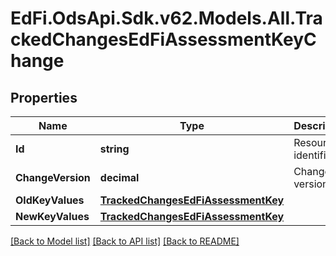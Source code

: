 # EdFi.OdsApi.Sdk.v62.Models.All.TrackedChangesEdFiAssessmentKeyChange

## Properties

Name | Type | Description | Notes
------------ | ------------- | ------------- | -------------
**Id** | **string** | Resource identifier | [optional] 
**ChangeVersion** | **decimal** | Change version | [optional] 
**OldKeyValues** | [**TrackedChangesEdFiAssessmentKey**](TrackedChangesEdFiAssessmentKey.md) |  | [optional] 
**NewKeyValues** | [**TrackedChangesEdFiAssessmentKey**](TrackedChangesEdFiAssessmentKey.md) |  | [optional] 

[[Back to Model list]](../../README.md#documentation-for-models) [[Back to API list]](../../README.md#documentation-for-api-endpoints) [[Back to README]](../../README.md)

